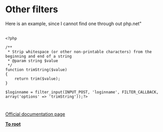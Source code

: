 # Other filters



Here is an example, since I cannot find one through out php.net"<br><br>

```
<?php

/**
 * Strip whitespace (or other non-printable characters) from the beginning and end of a string
 * @param string $value
 */
function trimString($value)
{
    return trim($value);
}

$loginname = filter_input(INPUT_POST, 'loginname', FILTER_CALLBACK, array('options' => 'trimString'));?>
```
  

#

[Official documentation page](https://www.php.net/manual/en/filter.filters.misc.php)

**[To root](/README.md)**